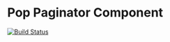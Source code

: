 Pop Paginator Component
=======================

[![Build Status](https://travis-ci.org/popphp/pop-paginator.svg?branch=master)](https://travis-ci.org/popphp/pop-paginator)
